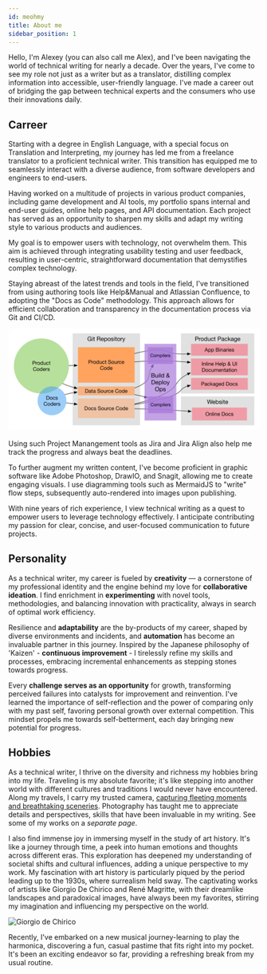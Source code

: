 ```yaml
---
id: meohmy
title: About me
sidebar_position: 1
---
```


Hello, I'm Alexey (you can also call me Alex), and I've been navigating the world of technical writing for nearly a decade. Over the years, I've come to see my role not just as a writer but as a translator, distilling complex information into accessible, user-friendly language. I've made a career out of bridging the gap between technical experts and the consumers who use their innovations daily.

## Carreer

Starting with a degree in English Language, with a special focus on Translation and Interpreting, my journey has led me from a freelance translator to a proficient technical writer. This transition has equipped me to seamlessly interact with a diverse audience, from software developers and engineers to end-users.

Having worked on a multitude of projects in various product companies, including game development and AI tools, my portfolio spans internal and end-user guides, online help pages, and API documentation. Each project has served as an opportunity to sharpen my skills and adapt my writing style to various products and audiences.

My goal is to empower users with technology, not overwhelm them. This aim is achieved through integrating usability testing and user feedback, resulting in user-centric, straightforward documentation that demystifies complex technology.

Staying abreast of the latest trends and tools in the field, I've transitioned from using authoring tools like Help&Manual and Atlassian Confluence, to adopting the "Docs as Code" methodology. This approach allows for efficient collaboration and transparency in the documentation process via Git and CI/CD.

![Docs as Code pipeline](/img/pipeline.png)

Using such Project Manangement tools as Jira and Jira Align also help me track the progress and always beat the deadlines.

To further augment my written content, I've become proficient in graphic software like Adobe Photoshop, DrawIO, and Snagit, allowing me to create engaging visuals. I use diagramming tools such as MermaidJS to "write" flow steps, subsequently auto-rendered into images upon publishing.

With nine years of rich experience, I view technical writing as a quest to empower users to leverage technology effectively. I anticipate contributing my passion for clear, concise, and user-focused communication to future projects.

## Personality

As a technical writer, my career is fueled by **creativity** — a cornerstone of my professional identity and the engine behind my love for **collaborative ideation**. I find enrichment in **experimenting** with novel tools, methodologies, and balancing innovation with practicality, always in search of optimal work efficiency.

Resilience and **adaptability** are the by-products of my career, shaped by diverse environments and incidents, and **automation** has become an invaluable partner in this journey. Inspired by the Japanese philosophy of 'Kaizen' - **continuous improvement** - I tirelessly refine my skills and processes, embracing incremental enhancements as stepping stones towards progress.

Every **challenge serves as an opportunity** for growth, transforming perceived failures into catalysts for improvement and reinvention. I've learned the importance of self-reflection and the power of comparing only with my past self, favoring personal growth over external competition. This mindset propels me towards self-betterment, each day bringing new potential for progress.
<!--
As a technical writer, I see **creativity** not as an optional attribute but as a vital part of my personality. It fuels my love for **collaborative brainstorming**, where diverse minds converge to create something truly unique. I find myself attracted to **trying new tools and approaches and experimenting** with different methodologies in a quest to enhance the efficiency of my work. In this constant pursuit, I aim to strike a **balance** between innovation and practicality, between tradition and the untried.

My career has required **quick adaptation** to incidents and varying environments, honing my resilience and flexibility. **Automation** has become my steadfast ally in this journey, preventing unnecessary repetition and giving me room to focus on new challenges. It aligns closely with the Japanese concept of '**Kaizen**', or continuous improvement that resonates deeply with me as I constantly seek ways to refine my skills and processes, making small, incremental changes for the better. This relentless pursuit of improvement enhances my work and shapes my life, reminding me that every day holds the potential for progress.

I also believe that each challenge or difficult phase offers a valuable opportunity for growth and learning. Instead of seeing failure as an end, I perceive it as a stepping stone, an opportunity for improvement and reinvention where others may only see a dead end. In my journey of continuous improvement, I've learned that the most meaningful comparison is not with others but with who I was yesterday. This perspective drives me to constantly better myself, focusing on my individual growth rather than getting entangled in external competition. -->

## Hobbies

As a technical writer, I thrive on the diversity and richness my hobbies bring into my life. Traveling is my absolute favorite; it's like stepping into another world with different cultures and traditions I would never have encountered. Along my travels, I carry my trusted camera, [capturing fleeting moments and breathtaking sceneries](photo.mdx). Photography has taught me to appreciate details and perspectives, skills that have been invaluable in my writing. See some of my works on a *separate page*.

I also find immense joy in immersing myself in the study of art history. It's like a journey through time, a peek into human emotions and thoughts across different eras. This exploration has deepened my understanding of societal shifts and cultural influences, adding a unique perspective to my work. My fascination with art history is particularly piqued by the period leading up to the 1930s, where surrealism held sway. The captivating works of artists like Giorgio De Chirico and René Magritte, with their dreamlike landscapes and paradoxical images, have always been my favorites, stirring my imagination and influencing my perspective on the world.

![Giorgio de Chirico](/img/photos/IMG_20191230_164005-01.jpg)

Recently, I've embarked on a new musical journey-learning to play the harmonica, discovering a fun, casual pastime that fits right into my pocket. It's been an exciting endeavor so far, providing a refreshing break from my usual routine.
<!--
## FAQ -->

